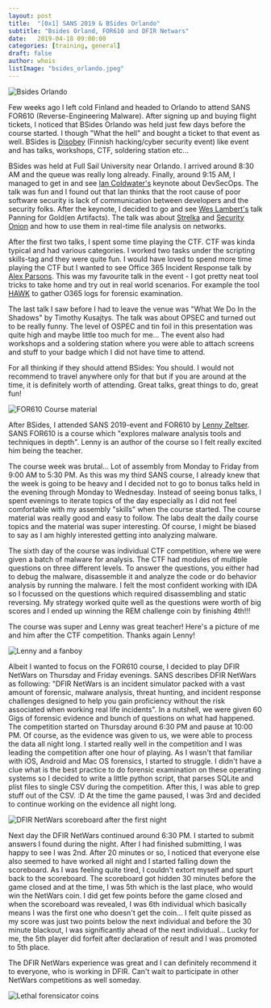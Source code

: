 ```yaml
---
layout: post
title:  "[0x1] SANS 2019 & BSides Orlando"
subtitle: "Bsides Orland, FOR610 and DFIR Netwars"
date:   2019-04-18 09:00:00
categories: [training, general]
draft: false
author: whois
listImage: "bsides_orlando.jpeg"
---
```


![Bsides Orlando](/images/blog/IMG_9079.JPG)

Few weeks ago I left cold Finland and headed to Orlando to attend SANS FOR610 (Reverse-Engineering Malware). After signing up and buying flight tickets, I noticed that BSides Orlando was held just few days before the course started. I though "What the hell" and bought a ticket to that event as well. BSides is [Disobey](https://disobey.fi) (Finnish hacking/cyber security event) like event and has talks, workshops, CTF, soldering station etc...

BSides was held at Full Sail University near Orlando. I arrived around 8:30 AM and the queue was really long already. Finally, around 9:15 AM, I managed to get in and see [Ian Coldwater's](https://twitter.com/IanColdwater) keynote about DevSecOps. The talk was fun and I found out that Ian thinks that the root cause of poor software security is lack of communication between developers and the security folks. After the keynote, I decided to go and see [Wes Lambert's](https://twitter.com/therealwlambert) talk Panning for Gold(en Artifacts). The talk was about [Strelka](https://github.com/Illumina/strelka) and [Security Onion](https://securityonion.net/) and how to use them in real-time file analysis on networks.

After the first two talks, I spent some time playing the CTF. CTF was kinda typical and had various categories. I worked two tasks under the scripting skills-tag and they were quite fun. I would have loved to spend more time playing the CTF but I wanted to see Office 365 Incident Response talk by [Alex Parsons](https://twitter.com/ParsonsProject). This was my favourite talk in the event - I got pretty neat tool tricks to take home and try out in real world scenarios. For example the tool [HAWK](https://github.com/Canthv0/hawk) to gather O365 logs for forensic examination.

The last talk I saw before I had to leave the venue was "What We Do In the Shadows" by Timothy Kusajtys. The talk was about OPSEC and turned out to be really funny. The level of OSPEC and tin foil in this presentation was quite high and maybe little too much for me... The event also had workshops and a soldering station where you were able to attach screens and stuff to your badge which I did not have time to attend.

For all thinking if they should attend BSides: You should. I would not recommend to travel anywhere only for that but if you are around at the time, it is definitely worth of attending. Great talks, great things to do, great fun!

![FOR610 Course material](/images/blog/bookz.jpg)

After BSides, I attended SANS 2019-event and FOR610 by [Lenny Zeltser](https://twitter.com/lennyzeltser). SANS FOR610 is a course which "explores malware analysis tools and techniques in depth". Lenny is an author of the course so I felt really excited him being the teacher.

The course week was brutal... Lot of assembly from Monday to Friday from 9:00 AM to 5:30 PM. As this was my third SANS course, I already knew that the week is going to be heavy and I decided not to go to bonus talks held in the evening through Monday to Wednesday. Instead of seeing bonus talks, I spent evenings to iterate topics of the day especially as I did not feel comfortable with my assembly "skills" when the course started. The course material was really good and easy to follow. The labs dealt the daily course topics and the material was super interesting. Of course, I might be biased to say as I am highly interested getting into analyzing malware.

The sixth day of the course was individual CTF competition, where we were given a batch of malware for analysis. The CTF had modules of multiple questions on three different levels. To answer the questions, you either had to debug the malware, disassemble it and analyze the code or do behavior analysis by running the malware. I felt the most confident working with IDA so I focussed on the questions which required disassembling and static reversing. My strategy worked quite well as the questions were worth of big scores and I ended up winning the REM challenge coin by finishing 4th!!!

The course was super and Lenny was great teacher! Here's a picture of me and him after the CTF competition. Thanks again Lenny!

![Lenny and a fanboy](/images/blog/IMG_9243.JPG)

Albeit I wanted to focus on the FOR610 course, I decided to play DFIR NetWars on Thursday and Friday evenings. SANS describes DFIR NetWars as following: "DFIR NetWars is an incident simulator packed with a vast amount of forensic, malware analysis, threat hunting, and incident response challenges designed to help you gain proficiency without the risk associated when working real life incidents". In a nutshell, we were given 60 Gigs of forensic evidence and bunch of questions on what had happened. The competition started on Thursday around 6:30 PM and pause at 10:00 PM. Of course, as the evidence was given to us, we were able to process the data all night long. I started really well in the competition and I was leading the competition after one hour of playing. As I wasn't that familiar with iOS, Android and Mac OS forensics, I started to struggle. I didn't have a clue what is the best practice to do forensic examination on these operating systems so I decided to write a little python script, that parses SQLite and plist files to single CSV during the competition. After this, I was able to grep stuff out of the CSV. :D At the time the game paused, I was 3rd and decided to continue working on the evidence all night long.

![DFIR NetWars scoreboard after the first night](/images/blog/IMG_9200.JPG)

Next day the DFIR NetWars continued around 6:30 PM. I started to submit answers I found during the night. After I had finished submitting, I was happy to see I was 2nd. After 20 minutes or so, I noticed that everyone else also seemed to have worked all night and I started falling down the scoreboard. As I was feeling quite tired, I couldn't extort myself and spurt back to the scoreboard. The scoreboard got hidden 30 minutes before the game closed and at the time, I was 5th which is the last place, who would win the NetWars coin. I did get few points before the game closed and when the scoreboard was revealed, I was 6th individual which basically means I was the first one who doesn't get the coin... I felt quite pissed as my score was just two points below the next individual and before the 30 minute blackout, I was significantly ahead of the next individual... Lucky for me, the 5th player did forfeit after declaration of result and I was promoted to 5th place.

The DFIR NetWars experience was great and I can definitely recommend it to everyone, who is working in DFIR. Can't wait to participate in other NetWars competitions as well someday.

![Lethal forensicator coins](/images/blog/IMG_9349.JPG)


